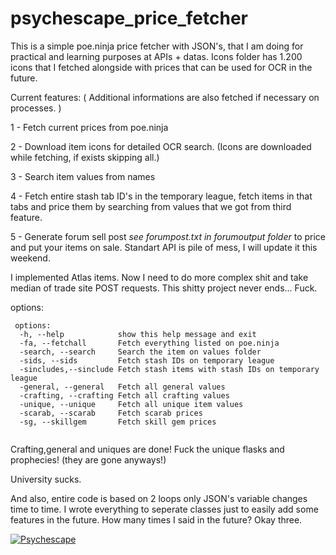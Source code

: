 # psychescape_price_fetcher

This is a simple poe.ninja price fetcher with JSON's, that I am doing for practical and learning purposes at APIs + datas. Icons folder has 1.200 icons that I fetched alongside with prices that can be used for OCR in the future.

Current features: (  Additional informations are also fetched if necessary on processes. )

1 - Fetch current prices from poe.ninja

2 - Download item icons for detailed OCR search. (Icons are downloaded while fetching, if exists skipping all.)

3 - Search item values from names

4 - Fetch entire stash tab ID's in the temporary league, fetch items in that tabs and price them by searching from values that we got from third feature.

5 - Generate forum sell post *see forumpost.txt in forumoutput folder* to price and put your items on sale. Standart API is pile of mess, I will update it this weekend. 

I implemented Atlas items. Now I need to do more complex shit and take median of trade site POST requests. This shitty project never ends... Fuck.

options:
```
 options:
  -h, --help            show this help message and exit
  -fa, --fetchall       Fetch everything listed on poe.ninja
  -search, --search     Search the item on values folder
  -sids, --sids         Fetch stash IDs on temporary league
  -sincludes,--sinclude Fetch stash items with stash IDs on temporary league
  -general, --general   Fetch all general values
  -crafting, --crafting Fetch all crafting values
  -unique, --unique     Fetch all unique item values
  -scarab, --scarab     Fetch scarab prices
  -sg, --skillgem       Fetch skill gem prices


```

Crafting,general and uniques are done! Fuck the unique flasks and prophecies! (they are gone anyways!)

University sucks.

And also, entire code is based on 2 loops only JSON's variable changes time to time. I wrote everything to seperate classes just to easily add some features in the future. How many times I said in the future? Okay three.
  
 
[![Psychescape](https://img.youtube.com/vi/b7JSv-36m68/0.jpg)](https://www.youtube.com/watch?v=b7JSv-36m68)
